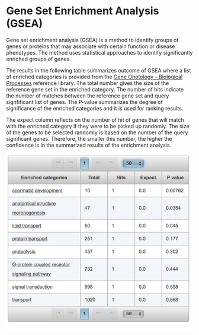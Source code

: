 # Gene Set Enrichment Analysis (GSEA)

Gene set enrichment analysis (GSEA) is a method to identify groups of genes or proteins that may associate with certain function or disease phenotypes. The method uses statistical approaches to identify significantly enriched groups of genes.

The results in the following table summarizes outcome of GSEA where a list of enriched categories is provided from the [Gene Onotology - Biological Processes](ftp://ftp.geneontology.org/go/www/GO.doc.shtml) reference library. The total number gives the size of the reference gene set in the enriched category. The number of hits indicate the number of matches between the reference gene set and query signfificant list of genes. The P-value summarizes the degree of significance of the enriched categories and it is used for ranking results.

The expect column reflects on the number of hit of genes that will match with the enriched category if they were to be picked up randomly. The size of the genes to be selected randomly is based on the number of the query significant genes. Therefore, the smaller this number, the higher the confidence is in the summarized results of the enrichment analysis.

![Image](gsea.png)

